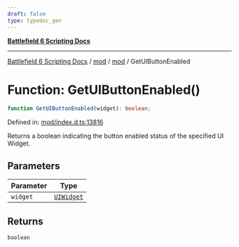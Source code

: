 ```yaml
---
draft: false
type: typedoc_gen
---
```


[**Battlefield 6 Scripting Docs**](../../../_index.md)

***

[Battlefield 6 Scripting Docs](../../../_index.md) / [mod](../../_index.md) / [mod](../_index.md) / GetUIButtonEnabled

# Function: GetUIButtonEnabled()

```ts
function GetUIButtonEnabled(widget): boolean;
```

Defined in: [mod/index.d.ts:13816](https://github.com/battlefield-portal-community/portal-docs/blob/6d87e21c5922a3efb03c634dbe98e5fe6e797672/generators/santiago/mod/index.d.ts#L13816)

Returns a boolean indicating the button enabled status of the specified UI Widget.

## Parameters

| Parameter | Type |
| ------ | ------ |
| `widget` | [`UIWidget`](../UIWidget/_index.md) |

## Returns

`boolean`
